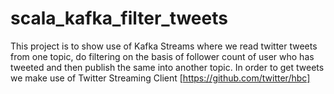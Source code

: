 # scala_kafka_filter_tweets
This project is to show use of Kafka Streams where we read twitter tweets from one topic, do filtering on the basis of follower count of user who has tweeted and then publish the same into another topic. In order to get tweets we make use of Twitter Streaming Client [https://github.com/twitter/hbc]
